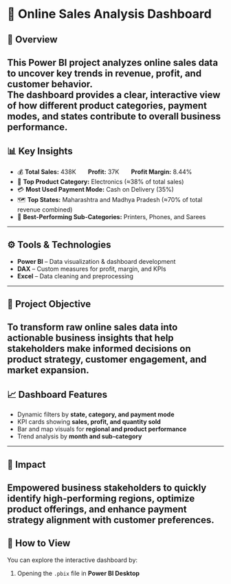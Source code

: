 # 🧭 Online Sales Analysis Dashboard  
## 📘 Overview  
This Power BI project analyzes online sales data to uncover key trends in **revenue, profit, and customer behavior**.  
The dashboard provides a clear, interactive view of how different **product categories, payment modes, and states** contribute to overall business performance.  
---
## 📊 Key Insights  
- 💰 **Total Sales:** 438K  **Profit:** 37K  **Profit Margin:** 8.44%  
- 🧩 **Top Product Category:** Electronics (≈38% of total sales)  
- 💳 **Most Used Payment Mode:** Cash on Delivery (35%)  
- 🗺️ **Top States:** Maharashtra and Madhya Pradesh (≈70% of total revenue combined)  
- 👕 **Best-Performing Sub-Categories:** Printers, Phones, and Sarees  
---
## ⚙️ Tools & Technologies  
- **Power BI** – Data visualization & dashboard development  
- **DAX** – Custom measures for profit, margin, and KPIs  
- **Excel** – Data cleaning and preprocessing  
---
## 🎯 Project Objective  
To transform raw online sales data into **actionable business insights** that help stakeholders make informed decisions on **product strategy, customer engagement, and market expansion**.  
---
## 📈 Dashboard Features  
- Dynamic filters by **state, category, and payment mode**  
- KPI cards showing **sales, profit, and quantity sold**  
- Bar and map visuals for **regional and product performance**  
- Trend analysis by **month and sub-category**  
---
## 📌 Impact  
Empowered business stakeholders to quickly identify **high-performing regions**, optimize **product offerings**, and enhance **payment strategy** alignment with customer preferences.  
---
## 🧩 How to View  
You can explore the interactive dashboard by:  
1. Opening the `.pbix` file in **Power BI Desktop**
